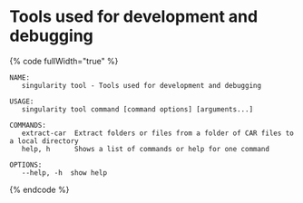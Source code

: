 # Tools used for development and debugging

{% code fullWidth="true" %}
```
NAME:
   singularity tool - Tools used for development and debugging

USAGE:
   singularity tool command [command options] [arguments...]

COMMANDS:
   extract-car  Extract folders or files from a folder of CAR files to a local directory
   help, h      Shows a list of commands or help for one command

OPTIONS:
   --help, -h  show help
```
{% endcode %}
